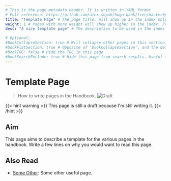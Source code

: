 ```yaml
---
# This is the page metadata header. It is written in YAML format
# Full reference: https://github.com/alex-shpak/hugo-book/tree/master#page-configuration
title: "Template Page" # The page title. Will show up in the index only
weight: 1 # Pages with more weight will show up higher in the index. Pages with the same weight are ordered alphabetically
desc: "A nice template page" # The description to be used in the index files.

# Optional:
#bookCollapseSection: true # Will collapse other pages in this section. Useful in _index.md pages
#bookFlatSection: true # Opposite of 'bookCollapseSection', and the default.
#bookTOC: false # Hide the TOC in this page
#bookSearchExclude: true # Hide this page from search results. Useful in _index.md pages.
---
```


# Template Page
> How to write pages in the Handbook.
![Draft](https://img.shields.io/badge/status-draft-red)

{{< hint warning >}}
This page is still a draft because I'm still writing it.
{{< /hint >}}

## Aim
This page aims to describe a template for the various pages in the handbook. Write a few lines on why you would want to read this page.

## Also Read
- [Some Other](/CONTRIBUTING.md): Some other useful page. 